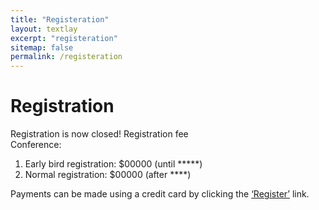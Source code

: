 ```yaml
---
title: "Registeration"
layout: textlay
excerpt: "registeration"
sitemap: false
permalink: /registeration
---
```


# Registration
Registration is now closed!
Registration fee  
Conference:
1. Early bird registration:   $00000 (until *****)
2. Normal registration:       $00000 (after ****)


Payments can be made using a credit card by clicking the [‘Register’]() link.

 


 



